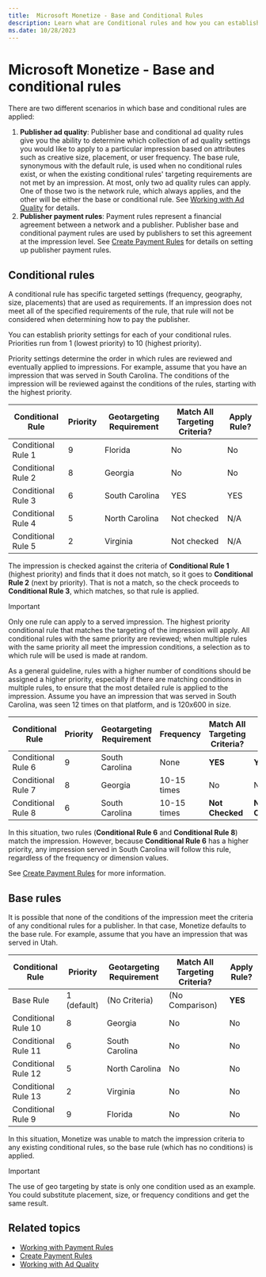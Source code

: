 ```yaml
---
title:  Microsoft Monetize - Base and Conditional Rules
description: Learn what are Conditional rules and how you can establish priority settings for each of your onditional rules. This page also talks about Base rule to which Monetize defaults to in case none of the conditions of the impression meet the criteria of any conditional rules for a publisher. 
ms.date: 10/28/2023
---
```



# Microsoft Monetize - Base and conditional rules

There are two different scenarios in which base and conditional rules are applied:

1. **Publisher ad quality**: Publisher base and conditional ad quality rules give you the ability to determine which collection of ad quality settings you would like to apply to a particular impression based on attributes such as creative size, placement, or user frequency. The base rule, synonymous with the default rule, is used when no conditional rules exist, or when the existing conditional rules' targeting requirements are not met by an impression. At most, only two ad quality rules can apply. One of those two is the network rule, which always applies, and the other will be either the base or conditional rule. See [Working with Ad Quality](working-with-publisher-ad-quality.md) for details.
1. **Publisher payment rules**: Payment rules represent a financial agreement between a network and a publisher. Publisher base and conditional payment rules are used by publishers to set this agreement at the impression level. See [Create Payment Rules](create-payment-rules.md) for details on setting up publisher payment rules.

## Conditional rules

A conditional rule has specific targeted settings (frequency, geography, size, placements) that are used as requirements. If an impression does not meet all of the specified requirements of the rule, that rule will not be considered when determining how to pay the publisher.

You can establish priority settings for each of your conditional rules. Priorities run from 1 (lowest priority) to 10 (highest priority).

Priority settings determine the order in which rules are reviewed and eventually applied to impressions. For example, assume that you have an impression that was served in South Carolina. The conditions of the impression will be reviewed against the conditions of the rules, starting with the highest priority.

| Conditional Rule | Priority | Geotargeting Requirement | Match All Targeting Criteria? | Apply Rule? |
|--|--|--|--|--|
| Conditional Rule 1 | 9 | Florida | No | No |
| Conditional Rule 2 | 8 | Georgia | No | No |
| Conditional Rule 3 | 6 | South Carolina | YES | YES |
| Conditional Rule 4 | 5 | North Carolina | Not checked | N/A |
| Conditional Rule 5 | 2 | Virginia | Not checked | N/A |

The impression is checked against the criteria of **Conditional Rule 1** (highest priority) and finds that it does not match, so it goes to **Conditional Rule 2** (next by priority). That is not a match, so the check proceeds to **Conditional Rule 3**, which matches, so that rule is applied.

> [!IMPORTANT]
> Only one rule can apply to a served impression. The highest priority conditional rule that matches the targeting of the impression will apply. All conditional rules with the same priority are reviewed; when multiple rules with the same priority all meet the impression conditions, a selection as to which rule will be used is made at random.

As a general guideline, rules with a higher number of conditions should be assigned a higher priority, especially if there are matching conditions in multiple rules, to ensure that the most detailed rule is applied to the impression. Assume you have an impression that was served in South Carolina, was seen 12 times on that platform, and is 120x600 in size.

| Conditional Rule | Priority | Geotargeting Requirement | Frequency | Match All Targeting Criteria? | Apply Rule? |
|--|--|--|--|--|--|
| Conditional Rule 6 | 9 | South Carolina | None | **YES** | **YES** |
| Conditional Rule 7 | 8 | Georgia | 10-15 times | No | No |
| Conditional Rule 8 | 6 | South Carolina | 10-15 times | **Not Checked** | **Not Checked** |

In this situation, two rules (**Conditional Rule 6** and **Conditional Rule 8**) match the impression. However, because **Conditional Rule 6** has a higher priority, any impression served in South Carolina will follow this rule, regardless of the frequency or dimension values.

See [Create Payment Rules](create-payment-rules.md) for more information.

## Base rules

It is possible that none of the conditions of the impression meet the criteria of any conditional rules for a publisher. In that case, Monetize defaults to the base rule. For example, assume that you have an impression that was served in Utah.

| Conditional Rule | Priority | Geotargeting Requirement | Match All Targeting Criteria? | Apply Rule? |
|--|--|--|--|--|
| Base Rule | 1 (default) | (No Criteria) | (No Comparison) | **YES** |
| Conditional Rule 10 | 8 | Georgia | No | No |
| Conditional Rule 11 | 6 | South Carolina | No | No |
| Conditional Rule 12 | 5 | North Carolina | No | No |
| Conditional Rule 13 | 2 | Virginia | No | No |
| Conditional Rule 9 | 9 | Florida | No | No |

In this situation, Monetize was unable to match the impression criteria to any existing conditional rules, so the base rule (which has no conditions) is applied.

> [!IMPORTANT]
> The use of geo targeting by state is only one condition used as an example. You could substitute placement, size, or frequency conditions and get the same result.

## Related topics

- [Working with Payment Rules](working-with-payment-rules.md)
- [Create Payment Rules](create-payment-rules.md)
- [Working with Ad Quality](working-with-publisher-ad-quality.md)